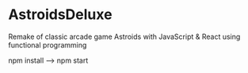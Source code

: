 # AstroidsDeluxe
Remake of classic arcade game Astroids with JavaScript &amp; React using functional programming

npm install --> npm start
